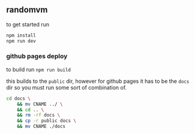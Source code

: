 ## randomvm

to get started run

```bash
npm install
npm run dev
```

### github pages deploy

to build run
`npm run build`

this builds to the `public` dir, however for github pages it has to be the `docs` dir so you must run some sort of combination of.

```bash
cd docs \
    && mv CNAME ../ \
    && cd .. \
    && rm -rf docs \
    && cp -r public docs \
    && mv CNAME ./docs
```
